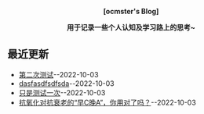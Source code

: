 **<p align="center">[ocmster's Blog]</p>**
**<p align="center">用于记录一些个人认知及学习路上的思考~</p>**
## 最近更新
- [第二次测试](https://github.com/ocmster/lgx/issues/4)--2022-10-03
- [dasfasdfsdfsda](https://github.com/ocmster/lgx/issues/3)--2022-10-03
- [只是测试一次](https://github.com/ocmster/lgx/issues/2)--2022-10-03
- [抗氧化对抗衰老的“早C晚A”，你用对了吗？](https://github.com/ocmster/lgx/issues/1)--2022-10-03
